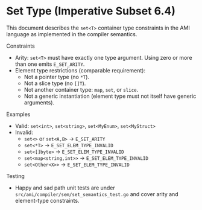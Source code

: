 # Set Type (Imperative Subset 6.4)

This document describes the `set<T>` container type constraints in the AMI language as implemented in the compiler semantics.

Constraints

- Arity: `set<T>` must have exactly one type argument. Using zero or more than one emits `E_SET_ARITY`.
- Element type restrictions (comparable requirement):
  - Not a pointer type (no `*T`).
  - Not a slice type (no `[]T`).
  - Not another container type: `map`, `set`, or `slice`.
  - Not a generic instantiation (element type must not itself have generic arguments).

Examples

- Valid: `set<int>`, `set<string>`, `set<MyEnum>`, `set<MyStruct>`
- Invalid:
  - `set<>` or `set<A,B>` → `E_SET_ARITY`
  - `set<*T>` → `E_SET_ELEM_TYPE_INVALID`
  - `set<[]byte>` → `E_SET_ELEM_TYPE_INVALID`
  - `set<map<string,int>>` → `E_SET_ELEM_TYPE_INVALID`
  - `set<Other<X>>` → `E_SET_ELEM_TYPE_INVALID`

Testing

- Happy and sad path unit tests are under `src/ami/compiler/sem/set_semantics_test.go` and cover arity and element-type constraints.

